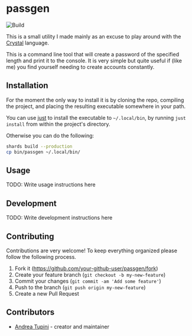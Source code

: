 # passgen

![Build](https://github.com/tupini07/passgen/workflows/Build/badge.svg)

This is a small utility I made mainly as an excuse to play around with the [Crystal](https://crystal-lang.org/)
language.

This is a command line tool that will create a password of the specified length and print it to the console. It is
very simple but quite useful if (like me) you find yourself needing to create accounts constantly.

## Installation

For the moment the only way to install it is by cloning the repo, compiling the project, and placing the resulting
executable somewhere in your path.

You can use [just](https://github.com/casey/just) to install the executable to `~/.local/bin`, by running `just install`
from within the project's directory.

Otherwise you can do the following:

```bash
shards build --production
cp bin/passgen ~/.local/bin/
```

## Usage

TODO: Write usage instructions here

## Development

TODO: Write development instructions here

## Contributing

Contributions are very welcome! To keep everything organized please follow the
following process.

1. Fork it (<https://github.com/your-github-user/passgen/fork>)
2. Create your feature branch (`git checkout -b my-new-feature`)
3. Commit your changes (`git commit -am 'Add some feature'`)
4. Push to the branch (`git push origin my-new-feature`)
5. Create a new Pull Request

## Contributors

- [Andrea Tupini](https://github.com/tupini07) - creator and maintainer

